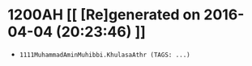 # 1200AH [[ [Re]generated on 2016-04-04 (20:23:46) ]]

* `1111MuhammadAminMuhibbi.KhulasaAthr (TAGS: ...)`
